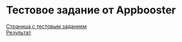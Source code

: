 # Тестовое задание от Appbooster
[Страница с тестовым заданием](https://github.com/appbooster/test-assignments/blob/master/tasks/html-css.md) <br/>
[Результат](https://bektemirovkam.github.io/Appbooster/)




